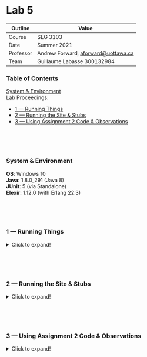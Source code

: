 # Lab 5

| Outline | Value |
| --- | --- |
| Course | SEG 3103 |
| Date | Summer 2021 |
| Professor | Andrew Forward, aforward@uottawa.ca |
| Team | Guillaume Labasse 300132984 |

### Table of Contents  
[System & Environment](#system--environment)  
Lab Proceedings:
* [1 — Running Things](#1--running-things)  
* [2 — Running the Site & Stubs](#2--running-the-site--stubs)  
* [3 — Using Assignment 2 Code & Observations](#3--using-assignment-2-code--observations)  

<br><br><br>

### System & Environment

**OS**: Windows 10<br>
**Java**: 1.8.0_291 (Java 8)<br>
**JUnit**: 5 (via Standalone)<br>
**Elexir**: 1.12.0 (with Erlang 22.3)

<br><br><br>

### 1 — Running Things

<details>
<summary>Click to expand!</summary>

<br>Let's first compile and run the tests for the provided programs.<br>
For `grades`:

``` bash
$ mix compile
$ mix test
```

![Compile test, grades](assets/grades_run.png)

I had a lot of difficulties figuring out how to do this next part as the slides gave no precise indications; I had to ask for help. For example, one of the libraries necessary to run these tests from the command line, Objenesis, was never mentioned (though it was included).
For `twitter`:

``` bash
$ javac -d dist -cp lib/easymock-4.3.jar;lib/junit-platform-console-standalone-1.7.1.jar src/*.java test/*.java
$ java -jar lib/junit-platform-console-standalone-1.7.1.jar --class-path "lib/easymock-4.3.jar;lib/objenesis-3.2.jar;dist" --scan-class-path
```

![Compile test, twitter](assets/twitter_run.png)

All tests ran successfully. 
</details>

<br><br><br>

### 2 — Running the Site & Stubs

<details>
<summary>Click to expand!</summary>

After doing the setup as described by the slides, I run:

```bash
$ mix phx.server 
```

And I can see the site up on the port specified by `config/dev.exs`:

![Site running](assets/site_run.png)

As expected, clicking the Calculate button causes server-side errors due to undefined functions:

![Site errors](assets/site_error.png)

To fix these errors, I implement method stubs in [`calculator.ex`](https://github.com/Guy-L/seg3103_playground/commit/c26195b25a8fa4a73ccff39f64c10f2f42fc4cda#diff-68c01fac5a076d8f3fe2835cdfd8c3f0299804dca4b6e4b3e0f51c7ef062376b):

![Stubs](assets/code_stubs.png)
![Running with stubs](assets/site_stubs.gif)
</details>

<br><br><br>

### 3 — Using Assignment 2 Code & Observations

<details>
<summary>Click to expand!</summary>

I then [substitute in](https://github.com/Guy-L/seg3103_playground/blob/98647f9a1106d71cc617d25e6cc8445f13530c92/lab05/grades/lib/grades/calculator.ex) my refactored Assignment 2 code:

![Assignment 2 code](assets/code_assignment.png)

After restarting the site, clicking the Calculate button yields a new error:

![Site error w/ assignment 2 code](assets/site_error_final.png)

More specifically, we see an ArithmeticError which occurs on this line:

```
	Enum.sum(list) / Enum.count(list)
```

It's hard to tell from the Elixir error syntax, but it seems the error specifically occurs when attempting to sum the provided list. From the stack trace, we can tell that this list is the Homework grades list, since its average is calculated on line 57. I conclude that there must be a fault with the code responsible for calling the calculator methods with the provided value, which either sends an empty list or an otherwise invalid one. We did not observe these errors when working with stubs as the input values were completely ignored (as warned by Elixir in the gif above).
</details>

<br><br><br>
 
